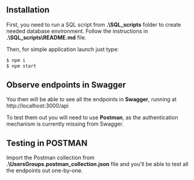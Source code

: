 ## Installation

First, you need to run a SQL script from **.\SQL_scripts** folder to create needed database environment. Follow the instructions in **.\SQL_scripts\README.md** file.

Then, for simple application launch just type:

```bash
$ npm i
$ npm start
```

## Observe endpoints in Swagger

You then will be able to see all the endpoints in **Swagger**, running at http://localhost:3000/api

To test them out you will need to use **Postman**, as the authentication mechanism is currently missing from Swagger.

## Testing in POSTMAN
Import the Postman collection from **.\UsersGroups.postman_collection.json** file and you'll be able to test all the endpoints out one-by-one.